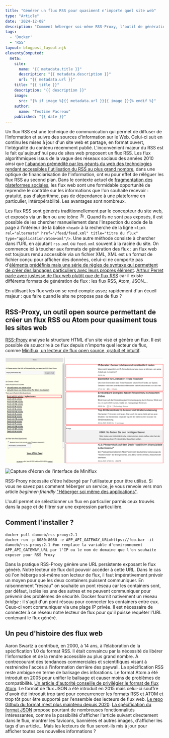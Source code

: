 ```yaml
---
title: "Générer un flux RSS pour quasiment n'importe quel site web"
type: "Article"
date: '2024-12-08'
description: "Comment héberger soi-même RSS-Proxy, l'outil de génération de flux RSS pour les sites qui n'en proposent pas ?"
tags: 
  - 'Docker'
  - 'RSS'
layout: blogpost_layout.njk
eleventyComputed:
  meta:
    site:
      name: "{{ metadata.title }}"
      description: "{{ metadata.description }}"
      url: "{{ metadata.url }}"
    title: "{{ title }}"
    description: "{{ description }}"
    image:
      src: "{% if image %}{{ metadata.url }}{{ image }}{% endif %}"
    author:
      name: "Teotime Pacreau"
    published: "{{ date }}"
---
```

Un flux RSS est une technique de communication qui permet de diffuser de l’information et suivre des sources d’information sur le Web. Celui-ci suit en continu les mises à jour d'un site web et partage, en format ouvert, l'intégralité du contenu récemment publié.
L'inconvénient majeur du RSS est le fait qu'aujourd'hui peu de sites web proposent un flux RSS. Les flux algorithmiques issus de la vague des réseaux sociaux des années 2010 ainsi que [l'abandon prémédité par les géants du web des technologies rendant accessibles l'utilisation du RSS au plus grand nombre](https://www.theverge.com/23778253/google-reader-death-2013-rss-social), dans une optique de financiarisation de l'information, ont eu pour effet de réléguer les flux RSS au second plan.
Dans le contexte actuel de [fragmentation des plateformes sociales](https://www.lemonde.fr/pixels/article/2024/10/06/pour-les-reseaux-sociaux-la-fin-d-un-regne_6344843_4408996.html), les flux web sont une formidable opportunité de reprendre le contrôle sur les informations que l'on souhaite recevoir : gratuité, pas d'algorithme, pas de dépendance à une plateforme en particulier, intéropérabilité. Les avantages sont nombreux.

Les flux RSS sont générés traditionnellement par le concepteur du site web, et exposés via un lien ou une icône <img style="display: inline; width: 1rem; height: 1rem; color: var(--txt);" src="data:image/svg+xml,%3Csvg%20xmlns%3D%22http%3A%2F%2Fwww.w3.org%2F2000%2Fsvg%22%20width%3D%2232%22%20height%3D%2232%22%20fill%3D%22%23000000%22%20viewBox%3D%220%200%20256%20256%22%3E%3Cpath%20d%3D%22M106.91%2C149.09A71.53%2C71.53%2C0%2C0%2C1%2C128%2C200a8%2C8%2C0%2C0%2C1-16%2C0%2C56%2C56%2C0%2C0%2C0-56-56%2C8%2C8%2C0%2C0%2C1%2C0-16A71.53%2C71.53%2C0%2C0%2C1%2C106.91%2C149.09ZM56%2C80a8%2C8%2C0%2C0%2C0%2C0%2C16A104%2C104%2C0%2C0%2C1%2C160%2C200a8%2C8%2C0%2C0%2C0%2C16%2C0A120%2C120%2C0%2C0%2C0%2C56%2C80Zm118.79%2C1.21A166.9%2C166.9%2C0%2C0%2C0%2C56%2C32a8%2C8%2C0%2C0%2C0%2C0%2C16A151%2C151%2C0%2C0%2C1%2C163.48%2C92.52%2C151%2C151%2C0%2C0%2C1%2C208%2C200a8%2C8%2C0%2C0%2C0%2C16%2C0A166.9%2C166.9%2C0%2C0%2C0%2C174.79%2C81.21ZM60%2C184a12%2C12%2C0%2C1%2C0%2C12%2C12A12%2C12%2C0%2C0%2C0%2C60%2C184Z%22%3E%3C%2Fpath%3E%3C%2Fsvg%3E">. Quand ils ne sont pas exposés, il est possible de les chercher manuellement dans l'inspection du code de la page à l'intérieur de la balise `<head>` à la recherche de la ligne `<link rel="alternate" href="/feed/feed.xml" title="titre du flux" type="application/atom+xml"/>`. Une autre méthode consiste à chercher dans l'URL en ajoutant `rss.xml` ou `feed.xml` souvent à la racine du site. On commence ici à toucher aux formats de génération des flux : un flux web est toujours rendu accessible via un fichier XML, XML est un format de fichier conçu pour afficher des données, celui-ci ne comporte pas d'[éléments prédéfinis mais une série de règles de syntaxe qui permettent de créer des langages particuliers avec leurs propres élément](https://www.arthurperret.fr/cours/serialisation.html). [Arthur Perret parle avec justesse de flux web plutôt que de flux RSS](https://www.arthurperret.fr/blog/2022-11-18-le-retour-des-flux-web-et-pas-que-rss.html) car il existe différents formats de génération de flux : les flux RSS, Atom, JSON...

En utilisant les flux web on se rend compte assez rapidement d'un écueil majeur : que faire quand le site ne propose pas de flux ?

## RSS-Proxy, un outil open source permettant de créer un flux RSS ou Atom pour quasiment tous les sites web

[RSS-Proxy](https://github.com/damoeb/rss-proxy) analyse la structure HTML d'un site visé et génère un flux. Il est possible de souscrire à ce flux depuis n'importe quel lecteur de flux, comme [Miniflux, un lecteur de flux open source, gratuit et intuitif](https://github.com/miniflux/v2).

![Capture d'écran de l'interface de génération de flux RSS via RSS Proxy](https://github.com/damoeb/rss-proxy/raw/master/docs/rssproxy-candidates.png "Interface de génération de flux via RSS-Proxy")

![Capture d'écran de l'interface de Miniflux](/img/interface-miniflux.png "Interface de Miniflux")

RSS-Proxy nécessite d'être hébergé par l'utilisateur pour être utilisé. Si vous ne savez pas comment héberger un service, je vous renvoie vers mon article *beginner-friendly* ["Héberger soi même des applications"](https://www.teotimepacreau.fr/blog/heberger-soi-meme-des-applications/).

L'outil permet de sélectionner un flux en particulier parmis ceux trouvés dans la page et de filtrer sur une expression particulière.

## Comment l'installer ?

```docker
docker pull damoeb/rss-proxy:2.1
docker run -p 8080:8080 -e APP_API_GATEWAY_URL=https://foo.bar -it damoeb/rss-proxy:2.1 #on remplace la variable d'environnement APP_API_GATEWAY_URL par l'IP ou le nom de domaine que l'on souhaite exposer pour RSS Proxy
```

Dans la pratique RSS-Proxy génère une URL persistente exposant le flux généré. Notre lecteur de flux doit pouvoir accéder à cette URL. Dans le cas où l'on héberge soi-même son lecteur de flux, il faut impérativement prévoir un moyen pour que les deux containers puissent communiquer. En raisonnement "réseau" on souhaite un pont réseau car les containers sont, par défaut, isolés les uns des autres et ne peuvent communiquer pour prévenir des problèmes de sécurité.
Docker fournit nativement un réseau *bridge* : il s'agit d'un pont réseau pour connecter les containers entre eux. Ceux-ci vont communiquer via une plage IP privée. Il est nécessaire de connecter à ce réseau notre lecteur de flux pour qu'il puisse requêter l'URL contenant le flux généré.

## Un peu d'histoire des flux web
Aaron Swartz a contribué, en 2000, à 14 ans, à l’élaboration de la spécification 1.0 du format RSS. Il était convaincu par la nécessité de libérer l'information et de la rendre accessible au plus grand nombre. A contrecourant des tendances commerciales et scientifiques visant à restreindre l'accès à l'information derrière des paywall.
La spécification RSS reste ambigue en terme de balisage des inforations. Le format Atom a été introduit en 2005 pour unifier le balisage et causer moins de problèmes de compatibilité. [Un article d'autorité conseille de privilégier le format de flux Atom](https://kevincox.ca/2022/05/06/rss-feed-best-practices/).
Le format de flux JSON a été introduit en 2015 mais celui-ci souffre d'avoir été introduit trop tard pour concurrencer les formats RSS et ATOM et trop tôt pour être supporté par l'ensemble des lecteurs de flux web. [Le repo Github du format n'est plus maintenu depuis 2020](https://github.com/manton/JSONFeed). [La spécification du format JSON](https://www.jsonfeed.org/version/1/) propose pourtant de nombreuses fonctionnalités intéressantes, comme la possibilité d'afficher l'article suivant directement dans le flux, montrer les favicons, bannières et autres images, d'afficher les tags d'un article... Mais les lecteurs de flux seront-ils mis à jour pour afficher toutes ces nouvelles informations ?